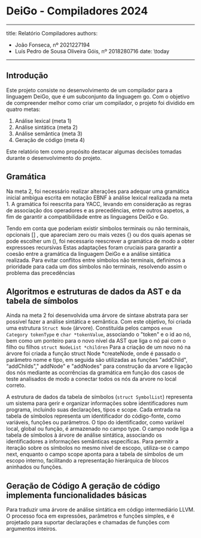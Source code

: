 # DeiGo - Compiladores 2024

---
title: Relatório Compiladores
authors:
  - João Fonseca, nº 2021227194
  - Luís Pedro de Sousa Oliveira Góis, nº 2018280716
date: \today
---

## Introdução

Este projeto consiste no desenvolvimento de um compilador para a linguagem
DeiGo, que é um subconjunto da linguagem go. Com o objetivo de compreender
melhor como criar um compilador, o projeto foi dividido em quatro metas:

1. Análise lexical (meta 1)
2. Análise sintática (meta 2)
3. Análise semântica (meta 3)
4. Geração de código (meta 4)

Este relatório tem como propósito destacar algumas decisões tomadas durante o
desenvolvimento do projeto.

## Gramática

Na meta 2, foi necessário realizar alterações para adequar uma gramática
inicial ambígua escrita em notação EBNF à análise lexical realizada na meta 1.
A gramática foi reescrita para YACC, levando em consideração as regras de
associação dos operadores e as precedências, entre outros aspetos, a fim de
garantir a compatibilidade entre as linguagens DeiGo e Go.

Tendo em conta que poderiam existir símbolos terminais ou não terminais,
opcionais [] , que apareciam zero ou mais vezes {} ou dos quais apenas se pode
escolher um (), foi necessario reescrever a gramática de modo a obter
expressoes recursivas Estas adaptações foram cruciais para garantir a coesão
entre a gramática da linguagem DeiGo e a análise sintática realizada. Para
evitar conflitos entre símbolos não terminais, definimos a prioridade para cada
um dos símbolos não terminais, resolvendo assim o problema das precedências


## Algoritmos e estruturas de dados da AST e da tabela de símbolos

Ainda na meta 2 foi desenvolvida uma árvore de sintaxe abstrata para ser
possível fazer a análise sintática e semântica. Com este objetivo, foi criada
uma estrutura `Struct Node` (árvore). Constituída pelos campos `enum Category
tokenType` e   `char *tokenValue`, associando o "token" e o id ao nó, bem como
um ponteiro para o novo nível da AST que liga o nó pai com o filho ou filhos
`struct NodeList *children` Para a criação de um novo nó na árvore foi criada a
função struct Node *createNode, onde é passado o parâmetro nome e tipo, em
seguida são utilizadas as funções "addChild", “addChilds"," addNode" e
"addNodes" para construção da arvore e ligação dos nós mediante as ocorrências
da gramática em função dos casos de teste analisados de modo a conectar todos
os nós da arvore no local correto.

A estrutura de dados da tabela de símbolos (`struct SymbolList`) representa um
sistema para gerir e organizar informações sobre identificadores num programa,
incluindo suas declarações, tipos e scope. Cada entrada na tabela de símbolos
representa um identificador do código-fonte, como variáveis, funções ou
parâmetros. O tipo do identificador, como variável local, global ou função, é
armazenado no campo type. O campo node liga a tabela de símbolos à árvore de
análise sintática, associando os identificadores a informações semânticas
específicas. Para permitir a iteração sobre os símbolos no mesmo nível de
escopo, utiliza-se o campo next, enquanto o campo scope aponta para a tabela de
símbolos de um escopo interno, facilitando a representação hierárquica de
blocos aninhados ou funções.

## Geração de Código A geração de código implementa funcionalidades básicas

Para traduzir uma árvore de análise sintática em código intermediário LLVM. O
processo foca em expressões, parâmetros e funções simples, e é projetado para
suportar declarações e chamadas de funções com argumentos inteiros.
